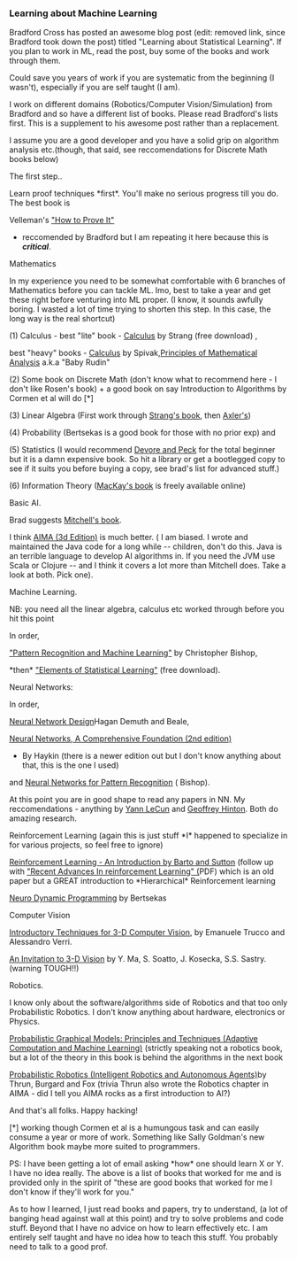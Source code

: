 ### Learning about Machine Learning

Bradford Cross has posted an awesome blog post (edit: removed link,
since Bradford took down the post) titled "Learning about Statistical
Learning". If you plan to work in ML, read the post, buy some of the
books and work through them.  
  
Could save you years of work if you are systematic from the beginning (I
wasn't), especially if you are self taught (I am).  
  
  
I work on different domains (Robotics/Computer Vision/Simulation) from
Bradford and so have a different list of books. Please read Bradford's
lists first. This is a supplement to his awesome post rather than a
replacement.  
  
I assume you are a good developer and you have a solid grip on algorithm
analysis etc.(though, that said, see reccomendations for Discrete Math
books below)  
  
The first step..  
  
Learn proof techniques \*first\*. You'll make no serious progress till
you do. The best book is  
  
Velleman's ["How to Prove
It"](http://www.amazon.com/How-Prove-Structured-Daniel-Velleman/dp/0521675995/)
- reccomended by Bradford but I am repeating it here because this is
***critical***.  
  
Mathematics  
  
In my experience you need to be somewhat comfortable with 6 branches of
Mathematics before you can tackle ML. Imo, best to take a year and get
these right before venturing into ML proper. (I know, it sounds awfully
boring. I wasted a lot of time trying to shorten this step. In this
case, the long way is the real shortcut)  
  
(1) Calculus - best "lite" book -
[Calculus](http://ocw.mit.edu/ans7870/resources/Strang/strangtext.htm)
by Strang (free download) ,  
  
best "heavy" books -
[Calculus](http://www.amazon.com/Calculus-Michael-Spivak/dp/0914098918/)
by Spivak,[Principles of Mathematical
Analysis](http://www.amazon.com/Principles-Mathematical-Analysis-Third-Walter/dp/007054235X)
a.k.a "Baby Rudin"  
  
  
(2) Some book on Discrete Math (don't know what to recommend here - I
don't like Rosen's book) + a good book on say Introduction to Algorithms
by Cormen et al will do \[\*\]  
  
(3) Linear Algebra (First work through [Strang's
book](http://www.amazon.com/Introduction-Linear-Algebra-Fourth-Gilbert/dp/0980232716),
then
[Axler's](http://www.amazon.com/Linear-Algebra-Right-Sheldon-Axler/dp/0387982582))  
  
(4) Probability (Bertsekas is a good book for those with no prior exp)
and  
  
(5) Statistics (I would recommend [Devore and
Peck](http://www.amazon.com/Introduction-Statistics-Data-Analysis-Roxy/dp/0495557838/)
for the total beginner but it is a damn expensive book. So hit a library
or get a bootlegged copy to see if it suits you before buying a copy,
see brad's list for advanced stuff.)  
  
(6) Information Theory ([MacKay's
book](http://www.inference.phy.cam.ac.uk/mackay/itila/) is freely
available online)  
  
Basic AI.  
  
Brad suggests [Mitchell's
book](http://www.amazon.com/Machine-Learning-Tom-M-Mitchell/dp/0070428077).  
  
I think [AIMA (3d
Edition)](http://www.amazon.com/Artificial-Intelligence-Modern-Approach-3rd/dp/0136042597)
is much better. ( I am biased. I wrote and maintained the Java code for
a long while -- children, don't do this. Java is an terrible language to
develop AI algorithms in. If you need the JVM use Scala or Clojure --
and I think it covers a lot more than Mitchell does. Take a look at
both. Pick one).  
  
  
Machine Learning.  
  
NB: you need all the linear algebra, calculus etc worked through before
you hit this point  
  
In order,  
  
["Pattern Recognition and Machine
Learning"](http://www.amazon.com/Pattern-Recognition-Learning-Information-Statistics/dp/0387310738)
by Christopher Bishop,  
  
  
\*then\* ["Elements of Statistical
Learning"](http://www-stat.stanford.edu/~tibs/ElemStatLearn/) (free
download).  
  
Neural Networks:  
  
In order,  
  
[Neural Network
Design](http://www.amazon.com/Neural-Network-Design-Martin-Hagan/dp/0971732108/)Hagan
Demuth and Beale,  
  
[Neural Networks, A Comprehensive Foundation (2nd
edition)](http://www.amazon.com/Neural-Networks-Comprehensive-Foundation-2nd/dp/0132733501)
- By Haykin (there is a newer edition out but I don't know anything
about that, this is the one I used)  
  
and [Neural Networks for Pattern
Recognition](http://www.amazon.com/Neural-Networks-Pattern-Recognition-Christopher/dp/0198538642/)
( Bishop).  
  
At this point you are in good shape to read any papers in NN. My
reccomendations - anything by [Yann LeCun](http://yann.lecun.com/) and
[Geoffrey Hinton](http://www.cs.toronto.edu/~hinton/). Both do amazing
research.  
  
Reinforcement Learning (again this is just stuff \*I\* happened to
specialize in for various projects, so feel free to ignore)  
  
[Reinforcement Learning - An Introduction by Barto and
Sutton](http://www.amazon.com/Reinforcement-Learning-Introduction-Adaptive-Computation/dp/0262193981/)
(follow up with ["Recent Advances In reinforcement Learning"
(](http://rlai.cs.ualberta.ca/papers/barto03recent.pdf)PDF) which is an
old paper but a GREAT introduction to \*Hierarchical\* Reinforcement
learning  
  
  
[Neuro Dynamic
Programming](http://www.amazon.com/Neuro-Dynamic-Programming-Optimization-Neural-Computation/dp/1886529108/ref=sr_1_2?ie=UTF8&s=books&qid=1263575843)
by Bertsekas  
  
  
Computer Vision  
  
[Introductory Techniques for 3-D Computer
Vision](http://www.amazon.com/Introductory-Techniques-3-D-Computer-Vision/dp/0132611082/),
by Emanuele Trucco and Alessandro Verri.  
  
[An Invitation to 3-D
Vision](http://www.amazon.com/Invitation-3-D-Vision-Yi-Ma/dp/0387008934/)
by Y. Ma, S. Soatto, J. Kosecka, S.S. Sastry. (warning TOUGH!!)  
  
Robotics.  
  
I know only about the software/algorithms side of Robotics and that too
only Probabilistic Robotics. I don't know anything about hardware,
electronics or Physics.  
  
[Probabilistic Graphical Models: Principles and Techniques (Adaptive
Computation and Machine
Learning)](http://www.amazon.com/Probabilistic-Graphical-Models-Principles-Computation/dp/0262013193/)
(strictly speaking not a robotics book, but a lot of the theory in this
book is behind the algorithms in the next book  
  
[Probabilistic Robotics (Intelligent Robotics and Autonomous
Agents)](http://www.amazon.com/Probabilistic-Robotics-Intelligent-Autonomous-Agents/dp/0262201623/)by
Thrun, Burgard and Fox (trivia Thrun also wrote the Robotics chapter in
AIMA - did I tell you AIMA rocks as a first introduction to AI?)  
  
And that's all folks. Happy hacking!  
  
  
\[\*\] working though Cormen et al is a humungous task and can easily
consume a year or more of work. Something like Sally Goldman's new
Algorithm book maybe more suited to programmers.  
  
  
PS: I have been getting a lot of email asking \*how\* one should learn X
or Y. I have no idea really. The above is a list of books that worked
for me and is provided only in the spirit of "these are good books that
worked for me I don't know if they'll work for you."  
  
As to how I learned, I just read books and papers, try to understand, (a
lot of banging head against wall at this point) and try to solve
problems and code stuff. Beyond that I have no advice on how to learn
effectively etc. I am entirely self taught and have no idea how to teach
this stuff. You probably need to talk to a good prof.



